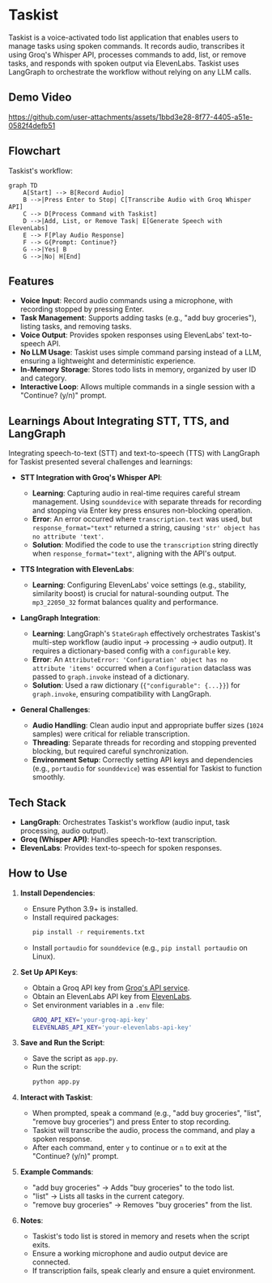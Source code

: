 # Taskist

Taskist is a voice-activated todo list application that enables users to manage tasks using spoken commands. It records audio, transcribes it using Groq's Whisper API, processes commands to add, list, or remove tasks, and responds with spoken output via ElevenLabs. Taskist uses LangGraph to orchestrate the workflow without relying on any LLM calls.

## Demo Video

https://github.com/user-attachments/assets/1bbd3e28-8f77-4405-a51e-0582f4defb51



## Flowchart
Taskist's workflow:

```mermaid
graph TD
    A[Start] --> B[Record Audio]
    B -->|Press Enter to Stop| C[Transcribe Audio with Groq Whisper API]
    C --> D[Process Command with Taskist]
    D -->|Add, List, or Remove Task| E[Generate Speech with ElevenLabs]
    E --> F[Play Audio Response]
    F --> G{Prompt: Continue?}
    G -->|Yes| B
    G -->|No| H[End]
```

## Features
- **Voice Input**: Record audio commands using a microphone, with recording stopped by pressing Enter.
- **Task Management**: Supports adding tasks (e.g., "add buy groceries"), listing tasks, and removing tasks.
- **Voice Output**: Provides spoken responses using ElevenLabs' text-to-speech API.
- **No LLM Usage**: Taskist uses simple command parsing instead of a LLM, ensuring a lightweight and deterministic experience.
- **In-Memory Storage**: Stores todo lists in memory, organized by user ID and category.
- **Interactive Loop**: Allows multiple commands in a single session with a "Continue? (y/n)" prompt.

## Learnings About Integrating STT, TTS, and LangGraph
Integrating speech-to-text (STT) and text-to-speech (TTS) with LangGraph for Taskist presented several challenges and learnings:

- **STT Integration with Groq's Whisper API**:
  - **Learning**: Capturing audio in real-time requires careful stream management. Using `sounddevice` with separate threads for recording and stopping via Enter key press ensures non-blocking operation.
  - **Error**: An error occurred where `transcription.text` was used, but `response_format="text"` returned a string, causing `'str' object has no attribute 'text'`.
  - **Solution**: Modified the code to use the `transcription` string directly when `response_format="text"`, aligning with the API's output.

- **TTS Integration with ElevenLabs**:
  - **Learning**: Configuring ElevenLabs' voice settings (e.g., stability, similarity boost) is crucial for natural-sounding output. The `mp3_22050_32` format balances quality and performance.

- **LangGraph Integration**:
  - **Learning**: LangGraph's `StateGraph` effectively orchestrates Taskist's multi-step workflow (audio input → processing → audio output). It requires a dictionary-based config with a `configurable` key.
  - **Error**: An `AttributeError: 'Configuration' object has no attribute 'items'` occurred when a `Configuration` dataclass was passed to `graph.invoke` instead of a dictionary.
  - **Solution**: Used a raw dictionary (`{"configurable": {...}}`) for `graph.invoke`, ensuring compatibility with LangGraph.

- **General Challenges**:
  - **Audio Handling**: Clean audio input and appropriate buffer sizes (`1024` samples) were critical for reliable transcription.
  - **Threading**: Separate threads for recording and stopping prevented blocking, but required careful synchronization.
  - **Environment Setup**: Correctly setting API keys and dependencies (e.g., `portaudio` for `sounddevice`) was essential for Taskist to function smoothly.

## Tech Stack
- **LangGraph**: Orchestrates Taskist's workflow (audio input, task processing, audio output).
- **Groq (Whisper API)**: Handles speech-to-text transcription.
- **ElevenLabs**: Provides text-to-speech for spoken responses.

## How to Use
1. **Install Dependencies**:
   - Ensure Python 3.9+ is installed.
   - Install required packages:
     ```bash
     pip install -r requirements.txt
     ```
   - Install `portaudio` for `sounddevice` (e.g., `pip install portaudio` on Linux).

2. **Set Up API Keys**:
   - Obtain a Groq API key from [Groq's API service](https://console.groq.com/keys).
   - Obtain an ElevenLabs API key from [ElevenLabs](https://elevenlabs.io/).
   - Set environment variables in a `.env` file:
     ```bash
     GROQ_API_KEY='your-groq-api-key'
     ELEVENLABS_API_KEY='your-elevenlabs-api-key'
     ```

3. **Save and Run the Script**:
   - Save the script as `app.py`.
   - Run the script:
     ```bash
     python app.py
     ```

4. **Interact with Taskist**:
   - When prompted, speak a command (e.g., "add buy groceries", "list", "remove buy groceries") and press Enter to stop recording.
   - Taskist will transcribe the audio, process the command, and play a spoken response.
   - After each command, enter `y` to continue or `n` to exit at the "Continue? (y/n)" prompt.

5. **Example Commands**:
   - "add buy groceries" → Adds "buy groceries" to the todo list.
   - "list" → Lists all tasks in the current category.
   - "remove buy groceries" → Removes "buy groceries" from the list.

6. **Notes**:
   - Taskist's todo list is stored in memory and resets when the script exits.
   - Ensure a working microphone and audio output device are connected.
   - If transcription fails, speak clearly and ensure a quiet environment.
